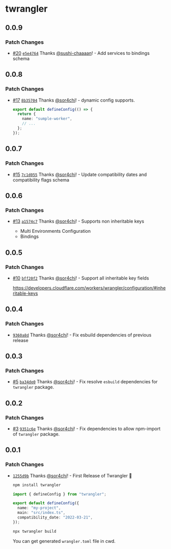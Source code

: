 # twrangler

## 0.0.9

### Patch Changes

- [#20](https://github.com/sor4chi/twrangler/pull/20) [`e5e4764`](https://github.com/sor4chi/twrangler/commit/e5e476421bb611c288cc9292c0391585ba562aff) Thanks [@sushi-chaaaan](https://github.com/sushi-chaaaan)! - Add services to bindings schema

## 0.0.8

### Patch Changes

- [#17](https://github.com/sor4chi/twrangler/pull/17) [`8b35704`](https://github.com/sor4chi/twrangler/commit/8b357049f33a253d570858bdc39b6e437ee1dc7b) Thanks [@sor4chi](https://github.com/sor4chi)! - dynamic config supports.

  ```ts
  export default defineConfig(() => {
    return {
      name: "sumple-worker",
      // ...
    };
  });
  ```

## 0.0.7

### Patch Changes

- [#15](https://github.com/sor4chi/twrangler/pull/15) [`7c1d055`](https://github.com/sor4chi/twrangler/commit/7c1d05560edca7a82733d07ef74c3f0e303c8fdf) Thanks [@sor4chi](https://github.com/sor4chi)! - Update compatibility dates and compatibility flags schema

## 0.0.6

### Patch Changes

- [#13](https://github.com/sor4chi/twrangler/pull/13) [`a1574c7`](https://github.com/sor4chi/twrangler/commit/a1574c75a2b6863e004c637d38645fcfeb2b97de) Thanks [@sor4chi](https://github.com/sor4chi)! - Supports non inheritable keys

  - Multi Environments Configuration
  - Bindings

## 0.0.5

### Patch Changes

- [#10](https://github.com/sor4chi/twrangler/pull/10) [`bff20f2`](https://github.com/sor4chi/twrangler/commit/bff20f294272cad04b8078f50e14390a3e25dca6) Thanks [@sor4chi](https://github.com/sor4chi)! - Support all inheritable key fields

  <https://developers.cloudflare.com/workers/wrangler/configuration/#inheritable-keys>

## 0.0.4

### Patch Changes

- [`9360a8d`](https://github.com/sor4chi/twrangler/commit/9360a8d0f07e0293a4526042427ee413160caaf7) Thanks [@sor4chi](https://github.com/sor4chi)! - Fix esbuild dependencies of previous release

## 0.0.3

### Patch Changes

- [#5](https://github.com/sor4chi/twrangler/pull/5) [`ba34de0`](https://github.com/sor4chi/twrangler/commit/ba34de0dff706a7d1a64420e43dc0b8406505ae1) Thanks [@sor4chi](https://github.com/sor4chi)! - Fix resolve `esbuild` dependencies for `twrangler` package.

## 0.0.2

### Patch Changes

- [#3](https://github.com/sor4chi/twrangler/pull/3) [`9351c6e`](https://github.com/sor4chi/twrangler/commit/9351c6ef7200d75793c2ba9a6b7f87649e9debc3) Thanks [@sor4chi](https://github.com/sor4chi)! - Fix dependencies to allow npm-import of `twrangler` package.

## 0.0.1

### Patch Changes

- [`1255d9b`](https://github.com/sor4chi/twrangler/commit/1255d9b7d22d76734c5bdc1572f094a08d7ca18f) Thanks [@sor4chi](https://github.com/sor4chi)! - First Release of Twrangler 🎉

  ```bash
  npm install twrangler
  ```

  ```ts
  import { defineConfig } from "twrangler";

  export default defineConfig({
    name: "my-project",
    main: "src/index.ts",
    compatibility_date: "2022-03-21",
  });
  ```

  ```bash
  npx twrangler build
  ```

  You can get generated `wrangler.toml` file in cwd.
